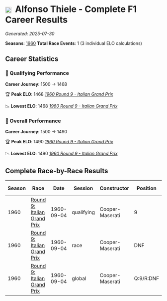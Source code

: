 # <img src="https://upload.wikimedia.org/wikipedia/commons/0/03/Flag_of_Italy.svg" alt="Italy" width="20" height="auto" style="vertical-align: middle; margin-right: 5px;" onerror="this.outerHTML='🇮🇹'; this.style.marginRight='5px';"/> Alfonso Thiele - Complete F1 Career Results

*Generated: 2025-07-30*

**Seasons**: [1960](../seasons/1960-season-report.md)
**Total Race Events**: 1 (3 individual ELO calculations)

## Career Statistics

### 🏁 Qualifying Performance
**Career Journey**: 1500 → 1468

🏆 **Peak ELO**: 1468
   *[1960 Round 9 - Italian Grand Prix](../seasons/1960-season-report.md#round-9-italian-grand-prix)*

📉 **Lowest ELO**: 1468
   *[1960 Round 9 - Italian Grand Prix](../seasons/1960-season-report.md#round-9-italian-grand-prix)*

### 🌟 Overall Performance
**Career Journey**: 1500 → 1490

🏆 **Peak ELO**: 1490
   *[1960 Round 9 - Italian Grand Prix](../seasons/1960-season-report.md#round-9-italian-grand-prix)*

📉 **Lowest ELO**: 1490
   *[1960 Round 9 - Italian Grand Prix](../seasons/1960-season-report.md#round-9-italian-grand-prix)*


## Complete Race-by-Race Results

| Season | Race | Date | Session | Constructor | Position | Starting ELO | ELO Change | Final ELO | Teammate |
|--------|------|------|---------|-------------|----------|--------------|------------|-----------|----------|
| 1960 | [Round 9: Italian Grand Prix](../seasons/1960-season-report.md#round-9-italian-grand-prix) | 1960-09-04 | qualifying | Cooper-Maserati | 9 | 1500 | -32 | 1468 | <img src="https://upload.wikimedia.org/wikipedia/commons/0/03/Flag_of_Italy.svg" alt="Italy" width="20" height="auto" style="vertical-align: middle; margin-right: 5px;" onerror="this.outerHTML='🇮🇹'; this.style.marginRight='5px';"/> Giorgio Scarlatti |
| 1960 | [Round 9: Italian Grand Prix](../seasons/1960-season-report.md#round-9-italian-grand-prix) | 1960-09-04 | race | Cooper-Maserati | DNF | 1500 | N/A | 1500 | <img src="https://upload.wikimedia.org/wikipedia/commons/0/03/Flag_of_Italy.svg" alt="Italy" width="20" height="auto" style="vertical-align: middle; margin-right: 5px;" onerror="this.outerHTML='🇮🇹'; this.style.marginRight='5px';"/> Giorgio Scarlatti |
| 1960 | [Round 9: Italian Grand Prix](../seasons/1960-season-report.md#round-9-italian-grand-prix) | 1960-09-04 | global | Cooper-Maserati | Q:9/R:DNF | 1500 | -10 | 1490 | <img src="https://upload.wikimedia.org/wikipedia/commons/0/03/Flag_of_Italy.svg" alt="Italy" width="20" height="auto" style="vertical-align: middle; margin-right: 5px;" onerror="this.outerHTML='🇮🇹'; this.style.marginRight='5px';"/> Giorgio Scarlatti |
